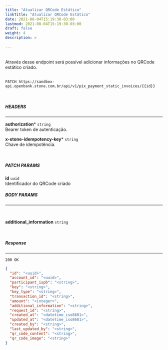 ```yaml
---
title: "Atualizar QRCode Estático"
linkTitle: "Atualizar QRCode Estático"
date: 2021-08-04T15:19:30-03:00
lastmod: 2021-08-04T15:19:30-03:00
draft: false
weight: 4
description: >
  
---
```

<br>
Através desse endpoint será possível adicionar informações no QRCode estático criado.
<br>
<br>

```
PATCH https://sandbox-api.openbank.stone.com.br/api/v1/pix_payment_static_invoices/{{id}}
```
<br>

##### **HEADERS**
---

**authorization*** `string`
<br> Bearer token de autenticação.

**x-stone-idempotency-key*** `string`
<br> Chave de idempotência.

<br>

##### **PATCH PARAMS**

**id** `uuid`
<br> Identificador do QRCode criado

##### **BODY PARAMS**
---
<br>

**additional_information** `string`

<br>

##### **Response**
---

```
200 OK
```

```json
{
  "id": "<uuid>",
  "account_id": "<uuid>",
  "participant_ispb": "<string>",
  "key": "<string>",
  "key_type": "<string>",
  "transaction_id": "<string>",
  "amount": "<integer>",
  "additional_information": "<string>",  
  "request_id": "<string>",
  "created_at": "<datetime_iso8601>",
  "updated_at": "<datetime_iso8601>",
  "created_by": "<string>",
  "last_updated_by": "<string>",
  "qr_code_content": "<string>",
  "qr_code_image": "<string>"
}
```


